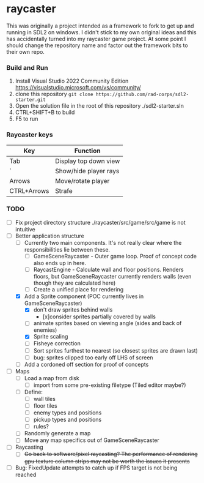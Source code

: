 # raycaster
This was originally a project intended as a framework to fork to get up and running in SDL2 on windows. I didn't stick to my own original ideas and this has accidentally turned into my raycaster game project. At some point I should change the repository name and factor out the framework bits to their own repo.

### Build and Run
1. Install Visual Studio 2022 Community Edition https://visualstudio.microsoft.com/vs/community/
1. clone this repository ```git clone https://github.com/rad-corps/sdl2-starter.git```
1. Open the solution file in the root of this repository ./sdl2-starter.sln
1. CTRL+SHIFT+B to build
1. F5 to run

### Raycaster keys
Key           | Function
------------- | -------------
Tab           | Display top down view
`             | Show/hide player rays
Arrows        | Move/rotate player
CTRL+Arrows   | Strafe

### TODO
- [ ] Fix project directory structure ./raycaster/src/game/src/game is not intuitive
- [ ] Better application structure
  - [ ] Currently two main components. It's not really clear where the responsibilities lie between these. 
    - [ ] GameSceneRaycaster - Outer game loop. Proof of concept code also ends up in here.
    - [ ] RaycastEngine - Calculate wall and floor positions. Renders floors, but GameSceneRaycaster currently renders walls (even though they are calculated here)
    - [ ] Create a unified place for rendering
  - [x] Add a Sprite component (POC currently lives in GameSceneRaycaster)
    - [x] don't draw sprites behind walls
      - [x]consider sprites partially covered by walls
    - [ ] animate sprites based on viewing angle (sides and back of enemies)
    - [x] Sprite scaling
    - [ ] Fisheye correction
    - [ ] Sort sprites furthest to nearest (so closest sprites are drawn last)
    - [ ] bug: sprites clipped too early off LHS of screen
  - [ ] Add a cordoned off section for proof of concepts
- [ ] Maps
  - [ ] Load a map from disk
    - [ ] import from some pre-existing filetype (Tiled editor maybe?)
  - [ ] Define:
    - [ ] wall tiles
    - [ ] floor tiles
    - [ ] enemy types and positions
    - [ ] pickup types and positions
    - [ ] rules?
  - [ ] Randomly generate a map
  - [ ] Move any map specifics out of GameSceneRaycaster
- [ ] Raycasting
  - [ ] ~~Go back to software/pixel raycasting? The performance of rendering gpu texture column strips may not be worth the issues it presents~~
- [ ] Bug: FixedUpdate attempts to catch up if FPS target is not being reached
